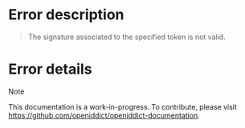 # Error description

> The signature associated to the specified token is not valid.

# Error details

> [!NOTE]
> This documentation is a work-in-progress. To contribute, please visit https://github.com/openiddict/openiddict-documentation.
